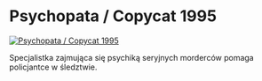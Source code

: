 Psychopata / Copycat 1995 
=============
[![Psychopata / Copycat 1995 ](http://vidos.pl/images/player.gif)](http://vidos.pl/psychopata-copycat-1995)

 Specjalistka zajmująca się psychiką seryjnych morderców pomaga policjantce w śledztwie.
